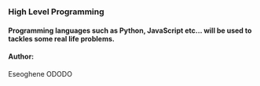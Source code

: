 ### High Level Programming
#### Programming languages such as Python, JavaScript etc... will be used to tackles some real life problems.

#### Author:
Eseoghene ODODO
